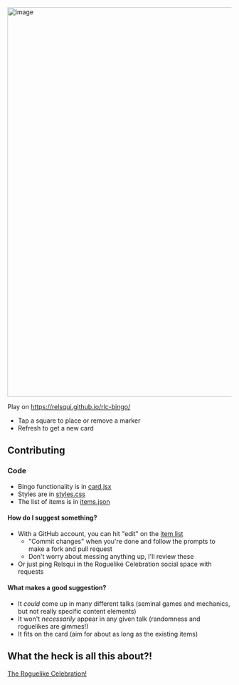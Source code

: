 <img width="951" height="874" alt="image" src="https://github.com/user-attachments/assets/5c8865cc-c029-408a-83be-75872fd64938" />


Play on https://relsqui.github.io/rlc-bingo/
* Tap a square to place or remove a marker
* Refresh to get a new card

## Contributing

### Code

* Bingo functionality is in [card.jsx](src/card.jsx)
* Styles are in [styles.css](src/styles.css)
* The list of items is in [items.json](src/items.json)

#### How do I suggest something?

* With a GitHub account, you can hit "edit" on the [item list](src/items.json)
  * "Commit changes" when you're done and follow the prompts to make a fork and pull request
  * Don't worry about messing anything up, I'll review these
* Or just ping Relsqui in the Roguelike Celebration social space with requests

#### What makes a good suggestion?

* It _could_ come up in many different talks (seminal games and mechanics, but not really specific content elements)
* It won't _necessarily_ appear in any given talk (randomness and roguelikes are gimmes!)
* It fits on the card (aim for about as long as the existing items)

## What the heck is all this about?!

[The Roguelike Celebration!](https://roguelike.club)
